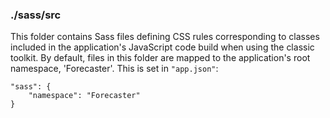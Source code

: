 ### ./sass/src

This folder contains Sass files defining CSS rules corresponding to classes
included in the application's JavaScript code build when using the classic toolkit.
By default, files in this folder are mapped to the application's root namespace, 'Forecaster'.
This is set in `"app.json"`:

    "sass": {
        "namespace": "Forecaster"
    }
